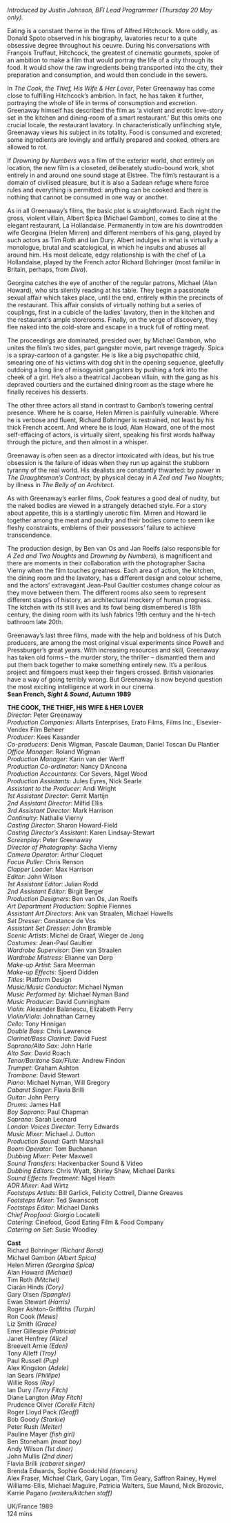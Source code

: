 
_Introduced by Justin Johnson, BFI Lead Programmer (Thursday 20 May only)._

Eating is a constant theme in the films of Alfred Hitchcock. More oddly, as Donald Spoto observed in his biography, lavatories recur to a quite obsessive degree throughout his oeuvre. During his conversations with François Truffaut, Hitchcock, the greatest of cinematic gourmets, spoke of an ambition to make a film that would portray the life of a city through its food. It would show the raw ingredients being transported into the city, their preparation and consumption, and would then conclude in the sewers.

In _The Cook, the Thief, His Wife & Her Lover_, Peter Greenaway has come close to fulfilling Hitchcock’s ambition. In fact, he has taken it further, portraying the whole of life in terms of consumption and excretion. Greenaway himself has described the film as ‘a violent and erotic love-story set in the kitchen and dining-room of a smart restaurant.’ But this omits one crucial locale, the restaurant lavatory. In characteristically unflinching style, Greenaway views his subject in its totality. Food is consumed and excreted; some ingredients are lovingly and artfully prepared and cooked, others are allowed to rot.

If _Drowning by Numbers_ was a film of the exterior world, shot entirely on location, the new film is a closeted, deliberately studio-bound work, shot entirely in and around one sound stage at Elstree. The film’s restaurant is a domain of civilised pleasure, but it is also a Sadean refuge where force rules and everything is permitted: anything can be cooked and there is nothing that cannot be consumed in one way or another.

As in all Greenaway’s films, the basic plot is straightforward. Each night the gross, violent villain, Albert Spica (Michael Gambon), comes to dine at the elegant restaurant, La Hollandaise. Permanently in tow are his downtrodden wife Georgina (Helen Mirren) and different members of his gang, played by such actors as Tim Roth and Ian Dury. Albert indulges in what is virtually a monologue, brutal and scatological, in which he insults and abuses all around him. His most delicate, edgy relationship is with the chef of La Hollandaise, played by the French actor Richard Bohringer (most familiar in Britain, perhaps, from _Diva_).

Georgina catches the eye of another of the regular patrons, Michael (Alan Howard), who sits silently reading at his table. They begin a passionate sexual affair which takes place, until the end, entirely within the precincts of the restaurant. This affair consists of virtually nothing but a series of couplings, first in a cubicle of the ladies’ lavatory, then in the kitchen and the restaurant’s ample storerooms. Finally, on the verge of discovery, they flee naked into the cold-store and escape in a truck full of rotting meat.

The proceedings are dominated, presided over, by Michael Gambon, who unites the film’s two sides, part gangster movie, part revenge tragedy. Spica is a spray-cartoon of a gangster. He is like a big psychopathic child, smearing one of his victims with dog shit in the opening sequence, gleefully outdoing a long line of misogynist gangsters by pushing a fork into the cheek of a girl. He’s also a theatrical Jacobean villain, with the gang as his depraved courtiers and the curtained dining room as the stage where he finally receives his desserts.

The other three actors all stand in contrast to Gambon’s towering central presence. Where he is coarse, Helen Mirren is painfully vulnerable. Where he is verbose and fluent, Richard Bohringer is restrained, not least by his thick French accent. And where he is loud, Alan Howard, one of the most self-effacing of actors, is virtually silent, speaking his first words halfway through the picture, and then almost in a whisper.

Greenaway is often seen as a director intoxicated with ideas, but his true obsession is the failure of ideas when they run up against the stubborn tyranny of the real world. His idealists are constantly thwarted: by power in _The Draughtsman’s Contract_; by physical decay in _A Zed and Two Noughts_; by illness in _The Belly of an Architect_.

As with Greenaway’s earlier films, _Cook_ features a good deal of nudity, but the naked bodies are viewed in a strangely detached style. For a story about appetite, this is a startlingly unerotic film. Mirren and Howard lie together among the meat and poultry and their bodies come to seem like fleshy constraints, emblems of their possessors’ failure to achieve transcendence.

The production design, by Ben van Os and Jan Roelfs (also responsible for _A Zed and Two Noughts_ and _Drowning by Numbers_), is magnificent and there are moments in their collaboration with the photographer Sacha Vierny when the film touches greatness. Each area of action, the kitchen, the dining room and the lavatory, has a different design and colour scheme, and the actors’ extravagant Jean-Paul Gaultier costumes change colour as they move between them. The different rooms also seem to represent different stages of history, an architectural mockery of human progress. The kitchen with its still lives and its fowl being dismembered is 18th century, the dining room with its lush fabrics 19th century and the hi-tech bathroom late 20th.

Greenaway’s last three films, made with the help and boldness of his Dutch producers, are among the most original visual experiments since Powell and Pressburger’s great years. With increasing resources and skill, Greenaway has taken old forms – the murder story, the thriller – dismantled them and put them back together to make something entirely new. It’s a perilous project and filmgoers must keep their fingers crossed. British visionaries have a way of going terribly wrong. But Greenaway is now beyond question the most exciting intelligence at work in our cinema.  
**Sean French, _Sight & Sound_, Autumn 1989**



**THE COOK, THE THIEF, HIS WIFE & HER LOVER**  
_Director_:  Peter Greenaway  
_Production Companies_:  Allarts Enterprises,  Erato Films,  Films Inc.,  Elsevier-Vendex Film Beheer  
_Producer_:  Kees Kasander  
_Co-producers_:  Denis Wigman,  Pascale Dauman,  Daniel Toscan Du Plantier  
_Office Manager_:  Roland Wigman  
_Production Manager_:  Karin van der Werff  
_Production Co-ordinator_:  Nancy D’Ancona  
_Production Accountants_:  Cor Severs,  Nigel Wood  
_Production Assistants_:  Jules Eyres,  Nick Searle  
_Assistant to the Producer_:  Andi Wright  
_1st Assistant Director_:  Gerrit Martijn  
_2nd Assistant Director_:  Milfid Ellis  
_3rd Assistant Director_:  Mark Harrison  
_Continuity_:  Nathalie Vierny  
_Casting Director_:  Sharon Howard-Field  
_Casting Director’s Assistant_:  Karen Lindsay-Stewart  
_Screenplay_:  Peter Greenaway  
_Director of Photography_:  Sacha Vierny  
_Camera Operator_:  Arthur Cloquet  
_Focus Puller_:  Chris Renson  
_Clapper Loader_:  Max Harrison  
_Editor_:  John Wilson  
_1st Assistant Editor_:  Julian Rodd  
_2nd Assistant Editor_:  Birgit Berger  
_Production Designers_:  Ben van Os,  Jan Roelfs  
_Art Department Production_:  Sophie Fiennes  
_Assistant Art Directors_:  Ank van Straalen,  Michael Howells  
_Set Dresser_:  Constance de Vos  
_Assistant Set Dresser_:  John Bramble  
_Scenic Artists_:  Michel de Graaf,  Wieger de Jong  
_Costumes_:  Jean-Paul Gaultier  
_Wardrobe Supervisor_:  Dien van Straalen  
_Wardrobe Mistress_:  Elianne van Dorp  
_Make-up Artist_:  Sara Meerman  
_Make-up Effects_:  Sjoerd Didden  
_Titles_:  Platform Design  
_Music/Music Conductor_:  Michael Nyman  
_Music Performed by_:  Michael Nyman Band  
_Music Producer_:  David Cunningham  
_Violin_:  Alexander Balanescu,  Elizabeth Perry  
_Violin/Viola_:  Johnathan Carney  
_Cello_:  Tony Hinnigan  
_Double Bass_:  Chris Lawrence  
_Clarinet/Bass Clarinet_:  David Fuest  
_Soprano/Alto Sax_:  John Harle  
_Alto Sax_:  David Roach  
_Tenor/Baritone Sax/Flute_:  Andrew Findon  
_Trumpet_:  Graham Ashton  
_Trombone_:  David Stewart  
_Piano_:  Michael Nyman, Will Gregory  
_Cabaret Singer_:  Flavia Brilli  
_Guitar_:  John Perry  
_Drums_:  James Hall  
_Boy Soprano_:  Paul Chapman  
_Soprano_:  Sarah Leonard  
_London Voices Director_:  Terry Edwards  
_Music Mixer_:  Michael J. Dutton  
_Production Sound_:  Garth Marshall  
_Boom Operator_:  Tom Buchanan  
_Dubbing Mixer_:  Peter Maxwell  
_Sound Transfers_:  Hackenbacker Sound & Video  
_Dubbing Editors_:  Chris Wyatt,  Shirley Shaw,  Michael Danks  
_Sound Effects Treatment_:  Nigel Heath  
_ADR Mixer_:  Aad Wirtz  
_Footsteps Artists_:  Bill Garlick,  Felicity Cottrell,  Dianne Greaves  
_Footsteps Mixer_:  Ted Swanscott  
_Footsteps Editor_:  Michael Danks  
_Chief Propfood_:  Giorgio Locatelli  
_Catering_:  Cinefood,  Good Eating Film & Food Company  
_Catering on Set_:  Susie Woodley

**Cast**  
Richard Bohringer  _(Richard Borst)_  
Michael Gambon  _(Albert Spica)_  
Helen Mirren  _(Georgina Spica)_  
Alan Howard  _(Michael)_  
Tim Roth  _(Mitchel)_  
Ciarán Hinds  _(Cory)_  
Gary Olsen  _(Spangler)_  
Ewan Stewart  _(Harris)_  
Roger Ashton-Griffiths  _(Turpin)_  
Ron Cook  _(Mews)_  
Liz Smith  _(Grace)_  
Emer Gillespie  _(Patricia)_  
Janet Henfrey  _(Alice)_  
Breevelt Arnie  _(Eden)_  
Tony Alleff  _(Troy)_  
Paul Russell  _(Pup)_  
Alex Kingston  _(Adele)_  
Ian Sears  _(Phillipe)_  
Willie Ross  _(Roy)_  
Ian Dury  _(Terry Fitch)_  
Diane Langton  _(May Fitch)_  
Prudence Oliver  _(Corelle Fitch)_  
Roger Lloyd Pack  _(Geoff)_  
Bob Goody  _(Starkie)_  
Peter Rush  _(Melter)_  
Pauline Mayer  _(fish girl)_  
Ben Stoneham  _(meat boy)_  
Andy Wilson  _(1st diner)_  
John Mullis  _(2nd diner)_  
Flavia Brilli  _(cabaret singer)_  
Brenda Edwards, Sophie Goodchild  _(dancers)_  
Alex Fraser, Michael Clark, Gary Logan, Tim Geary, Saffron Rainey, Hywel Williams-Ellis, Michael Maguire, Patricia Walters, Sue Maund, Nick Brozovic, Karrie Pagano  _(waiters/kitchen staff)_

UK/France 1989  
124 mins
<!--stackedit_data:
eyJoaXN0b3J5IjpbMTM0NTQ0MjU0OF19
-->
